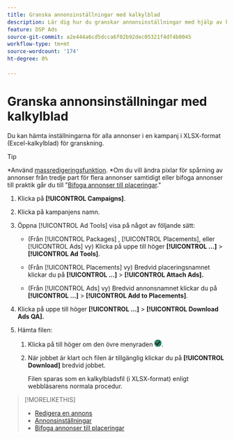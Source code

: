```yaml
---
title: Granska annonsinställningar med kalkylblad
description: Lär dig hur du granskar annonsinställningar med hjälp av kalkylblad.
feature: DSP Ads
source-git-commit: a2e444a6cd5dcca6f02b92dec05321f4df4b0045
workflow-type: tm+mt
source-wordcount: '174'
ht-degree: 0%

---
```


# Granska annonsinställningar med kalkylblad

Du kan hämta inställningarna för alla annonser i en kampanj i XLSX-format (Excel-kalkylblad) för granskning.<!-- Clarify once I can get this to work: Do these include all ads in the campaign, only active ads in live or pending campaigns, or what? And does it include all possible settings, or just a subset?  -->

>[!TIP]
>
>*Använd [massredigeringsfunktion](/help/dsp/campaign-management/ads/ad-edit.md).
>*Om du vill ändra pixlar för spårning av annonser från tredje part för flera annonser samtidigt eller bifoga annonser till praktik går du till &quot;[Bifoga annonser till placeringar](/help/dsp/campaign-management/ads/ad-attach-to-placement.md).&quot;

1. Klicka på **[!UICONTROL Campaigns]**.

1. Klicka på kampanjens namn.

1. Öppna [!UICONTROL Ad Tools] visa på något av följande sätt:

   * (Från [!UICONTROL Packages] , [!UICONTROL Placements], eller [!UICONTROL Ads] vy) Klicka på uppe till höger **[!UICONTROL ...]** > **[!UICONTROL Ad Tools]**.

   * (Från [!UICONTROL Placements] vy) Bredvid placeringsnamnet klickar du på **[!UICONTROL ...]** > **[!UICONTROL Attach Ads].**

   * (Från [!UICONTROL Ads] vy) Bredvid annonsnamnet klickar du på  **[!UICONTROL ...]** > **[!UICONTROL Add to Placements]**.

1. Klicka på uppe till höger **[!UICONTROL ...]** > **[!UICONTROL Download Ads QA].**

1. Hämta filen:

   1. Klicka på till höger om den övre menyraden ![Jobb](/help/dsp/assets/downloads.png).

   1. När jobbet är klart och filen är tillgänglig klickar du på **[!UICONTROL Download]** bredvid jobbet.

      Filen sparas som en kalkylbladsfil (i XLSX-format) enligt webbläsarens normala procedur.

>[!MORELIKETHIS]
>
>* [Redigera en annons](/help/dsp/campaign-management/ads/ad-edit.md)
>* [Annonsinställningar](/help/dsp/campaign-management/ads/placeadment-settings.md)
>* [Bifoga annonser till placeringar](/help/dsp/campaign-management/ads/ad-attach-to-placement.md)
